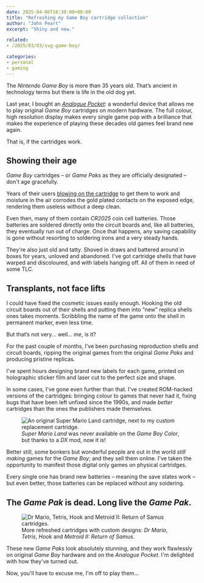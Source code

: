 ```yaml
---
date: 2025-04-06T16:30:00+00:00
title: "Refreshing my Game Boy cartridge collection"
author: "John Peart"
excerpt: "Shiny and new."

related:
- /2025/03/03/svg-game-boy/

categories:
- personal
- gaming
--- 
```


The *Nintendo Game Boy* is more than 35 years old. That’s ancient in technology terms but there is life in the old dog yet.

Last year, I bought an [*Analogue Pocket*](https://www.analogue.co/pocket): a wonderful device that allows me to play original *Game Boy* cartridges on modern hardware. The full colour, high resolution display makes every single game pop with a brilliance that makes the experience of playing these decades old games feel brand new again.

That is, if the cartridges work.

## Showing their age

*Game Boy* cartridges – or *Game Paks* as they are officially designated – don't age gracefully. 

Years of their users [blowing on the cartridge](https://web.archive.org/web/20060829172129/http://www.nintendo.com/consumer/systems/nes/trouble_game.jsp) to get them to work and moisture in the air corrodes the gold plated contacts on the exposed edge, rendering them useless without a deep clean.

Even then, many of them contain *CR2025* coin cell batteries. Those batteries are soldered directly onto the circuit boards and, like all batteries, they eventually run out of charge. Once that happens, any saving capability is gone without resorting to soldering irons and a very steady hands.

They're also just old and tatty. Shoved in draws and battered around in boxes for years, unloved and abandoned. I've got cartridge shells that have warped and discoloured, and with labels hanging off. All of them in need of some TLC.

## Transplants, not face lifts

I could have fixed the cosmetic issues easily enough. Hooking the old circuit boards out of their shells and putting them into “new” replica shells ones takes moments. Scribbling the name of the game onto the shell in permanent marker, even less time. 

But that’s not very... well... *me*, is it?

For the past couple of months, I've been purchasing reproduction shells and circuit boards, ripping the original games from the original *Game Paks* and producing pristine replicas. 

I've spent hours designing brand new labels for each game, printed on holographic sticker film and laser cut to the perfect size and shape.

In some cases, I've gone even further than that. I've created ROM-hacked versions of the cartridges: bringing colour to games that never had it, fixing bugs that have been left unfixed since the 1990s, and made *better* cartridges than the ones the publishers made themselves. 

<figure>
    <img src="/assets/images/posts/2025-04-06-games-1.jpg" alt="An original Super Mario Land cartridge, next to my custom replacement cartridge.">
    <figcaption><em>Super Mario Land</em> was never available on the <em>Game Boy Color</em>, but thanks to a <em>DX</em> mod, now it is!</figcaption>
</figure>

Better still, some bonkers but wonderful people are out in the world *still making* games for the *Game Boy*; and they sell them online. I've taken the opportunity to manifest those digital only games on physical cartridges.

Every single one has brand new batteries – meaning the save states work – but even better, those batteries can be replaced without any soldering.

## The *Game Pak* is dead. Long live the *Game Pak*.

<figure>
    <img src="/assets/images/posts/2025-04-06-games-2.jpg" alt="Dr Mario, Tetris, Hook and Metroid II: Return of Samus cartridges.">
    <figcaption>More refreshed cartridges with custom designs: <em>Dr Mario</em>, <em>Tetris</em>, <em>Hook</em> and <em>Metroid II: Return of Samus</em>.</figcaption>
</figure>

These new *Game Paks* look absolutely stunning, and they work flawlessly on original *Game Boy* hardware and on the *Analogue Pocket*. I'm delighted with how they've turned out.

Now, you'll have to excuse me, I'm off to play them...


